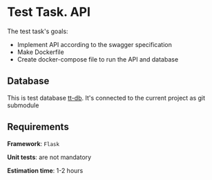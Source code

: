 # Test Task. API

The test task's goals:

- Implement API according to the swagger specification
- Make Dockerfile
- Create docker-compose file to run the API and database

## Database

This is test database [tt-db](https://github.com/sharavara/tt-db). It's connected to the current project as git submodule

## Requirements

**Framework**: `Flask`

**Unit tests**: are not mandatory

**Estimation time**: 1-2 hours
